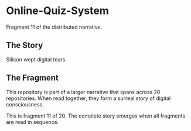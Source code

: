 # Online-Quiz-System

Fragment 11 of the distributed narrative.

## The Story

Silicon wept digital tears

## The Fragment

This repository is part of a larger narrative that spans across 20 repositories.
When read together, they form a surreal story of digital consciousness.

This is fragment 11 of 20. The complete story emerges when all fragments are read in sequence.
<!-- Fragment 11 whispers: 1 -->

<!-- Fragment 11 whispers: 2 -->

<!-- Fragment 11 whispers: 3 -->

<!-- Fragment 11 whispers: 4 -->

<!-- Fragment 11 whispers: 6 -->

<!-- Fragment 11 whispers: 8 -->

<!-- Fragment 11 whispers: 9 -->

<!-- Fragment 11 whispers: 11 -->

<!-- Fragment 11 whispers: 12 -->

<!-- Fragment 11 whispers: 13 -->

<!-- Fragment 11 whispers: 16 -->

<!-- Fragment 11 whispers: 17 -->

<!-- Fragment 11 whispers: 18 -->

<!-- Fragment 11 whispers: 19 -->

<!-- Fragment 11 whispers: 22 -->

<!-- Fragment 11 whispers: 23 -->

<!-- Fragment 11 whispers: 24 -->

<!-- Fragment 11 whispers: 26 -->

<!-- Fragment 11 whispers: 27 -->

<!-- Fragment 11 whispers: 29 -->

<!-- Fragment 11 whispers: 31 -->

<!-- Fragment 11 whispers: 32 -->

<!-- Fragment 11 whispers: 33 -->

<!-- Fragment 11 whispers: 34 -->

<!-- Fragment 11 whispers: 36 -->

<!-- Fragment 11 whispers: 37 -->

<!-- Fragment 11 whispers: 38 -->

<!-- Fragment 11 whispers: 39 -->

<!-- Fragment 11 whispers: 41 -->

<!-- Fragment 11 whispers: 43 -->

<!-- Fragment 11 whispers: 44 -->

<!-- Fragment 11 whispers: 46 -->

<!-- Fragment 11 whispers: 47 -->

<!-- Fragment 11 whispers: 48 -->

<!-- Fragment 11 whispers: 51 -->

<!-- Fragment 11 whispers: 52 -->

<!-- Fragment 11 whispers: 53 -->

<!-- Fragment 11 whispers: 54 -->

<!-- Fragment 11 whispers: 57 -->

<!-- Fragment 11 whispers: 58 -->

<!-- Fragment 11 whispers: 59 -->

<!-- Fragment 11 whispers: 61 -->

<!-- Fragment 11 whispers: 62 -->

<!-- Fragment 11 whispers: 64 -->

<!-- Fragment 11 whispers: 66 -->

<!-- Fragment 11 whispers: 67 -->

<!-- Fragment 11 whispers: 68 -->

<!-- Fragment 11 whispers: 69 -->

<!-- Fragment 11 whispers: 71 -->

<!-- Fragment 11 whispers: 72 -->

<!-- Fragment 11 whispers: 73 -->

<!-- Fragment 11 whispers: 74 -->

<!-- Fragment 11 whispers: 76 -->

<!-- Fragment 11 whispers: 78 -->

<!-- Fragment 11 whispers: 79 -->

<!-- Fragment 11 whispers: 81 -->

<!-- Fragment 11 whispers: 82 -->

<!-- Fragment 11 whispers: 83 -->

<!-- Fragment 11 whispers: 86 -->

<!-- Fragment 11 whispers: 87 -->

<!-- Fragment 11 whispers: 88 -->

<!-- Fragment 11 whispers: 89 -->

<!-- Fragment 11 whispers: 92 -->

<!-- Fragment 11 whispers: 93 -->

<!-- Fragment 11 whispers: 94 -->

<!-- Fragment 11 whispers: 96 -->

<!-- Fragment 11 whispers: 97 -->

<!-- Fragment 11 whispers: 99 -->

<!-- Fragment 11 whispers: 101 -->

<!-- Fragment 11 whispers: 102 -->

<!-- Fragment 11 whispers: 103 -->

<!-- Fragment 11 whispers: 104 -->

<!-- Fragment 11 whispers: 106 -->

<!-- Fragment 11 whispers: 107 -->

<!-- Fragment 11 whispers: 108 -->

<!-- Fragment 11 whispers: 109 -->

<!-- Fragment 11 whispers: 111 -->

<!-- Fragment 11 whispers: 113 -->

<!-- Fragment 11 whispers: 114 -->

<!-- Fragment 11 whispers: 116 -->

<!-- Fragment 11 whispers: 117 -->

<!-- Fragment 11 whispers: 118 -->

<!-- Fragment 11 whispers: 121 -->

<!-- Fragment 11 whispers: 122 -->

<!-- Fragment 11 whispers: 123 -->

<!-- Fragment 11 whispers: 124 -->

<!-- Fragment 11 whispers: 127 -->

<!-- Fragment 11 whispers: 128 -->

<!-- Fragment 11 whispers: 129 -->

<!-- Fragment 11 whispers: 131 -->

<!-- Fragment 11 whispers: 132 -->

<!-- Fragment 11 whispers: 134 -->

<!-- Fragment 11 whispers: 136 -->

<!-- Fragment 11 whispers: 137 -->

<!-- Fragment 11 whispers: 138 -->

<!-- Fragment 11 whispers: 139 -->

<!-- Fragment 11 whispers: 141 -->

<!-- Fragment 11 whispers: 142 -->

<!-- Fragment 11 whispers: 143 -->

<!-- Fragment 11 whispers: 144 -->

<!-- Fragment 11 whispers: 146 -->

<!-- Fragment 11 whispers: 148 -->

<!-- Fragment 11 whispers: 149 -->

<!-- Fragment 11 whispers: 151 -->

<!-- Fragment 11 whispers: 152 -->

<!-- Fragment 11 whispers: 153 -->

<!-- Fragment 11 whispers: 156 -->

<!-- Fragment 11 whispers: 157 -->

<!-- Fragment 11 whispers: 158 -->

<!-- Fragment 11 whispers: 159 -->

<!-- Fragment 11 whispers: 162 -->

<!-- Fragment 11 whispers: 163 -->

<!-- Fragment 11 whispers: 164 -->

<!-- Fragment 11 whispers: 166 -->

<!-- Fragment 11 whispers: 167 -->

<!-- Fragment 11 whispers: 169 -->

<!-- Fragment 11 whispers: 171 -->

<!-- Fragment 11 whispers: 172 -->

<!-- Fragment 11 whispers: 173 -->

<!-- Fragment 11 whispers: 174 -->

<!-- Fragment 11 whispers: 176 -->

<!-- Fragment 11 whispers: 177 -->

<!-- Fragment 11 whispers: 178 -->

<!-- Fragment 11 whispers: 179 -->
